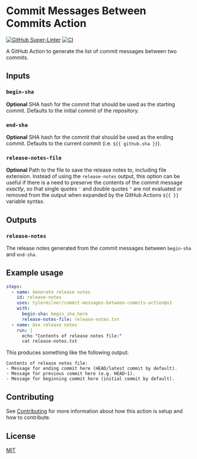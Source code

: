 # Commit Messages Between Commits Action

[![GitHub Super-Linter](https://github.com/tylermilner/commit-messages-between-commits-action/actions/workflows/linter.yml/badge.svg)](https://github.com/tylermilner/commit-messages-between-commits-action/actions/workflows/linter.yml)
[![CI](https://github.com/tylermilner/commit-messages-between-commits-action/actions/workflows/ci.yml/badge.svg)](https://github.com/tylermilner/commit-messages-between-commits-action/actions/workflows/ci.yml)

A GitHub Action to generate the list of commit messages between two commits.

## Inputs

### `begin-sha`

**Optional** SHA hash for the commit that should be used as the starting commit.
Defaults to the initial commit of the repository.

### `end-sha`

**Optional** SHA hash for the commit that should be used as the ending commit.
Defaults to the current commit (i.e. `${{ github.sha }}`).

### `release-notes-file`

**Optional** Path to the file to save the release notes to, including file
extension. Instead of using the `release-notes` output, this option can be
useful if there is a need to preserve the contents of the commit message
_exactly_, so that single quotes `'` and double quotes `"` are not evaluated or
removed from the output when expanded by the GitHub Actions `${{ }}` variable
syntax.

## Outputs

### `release-notes`

The release notes generated from the commit messages between `begin-sha` and
`end-sha`.

## Example usage

```yaml
steps:
  - name: Generate release notes
    id: release-notes
    uses: tylermilner/commit-messages-between-commits-action@v1
    with:
      begin-sha: begin_sha_here
      release-notes-file: release-notes.txt
  - name: Use release notes
    run: |
      echo "Contents of release notes file:"
      cat release-notes.txt
```

This produces something like the following output:

```console
Contents of release notes file:
- Message for ending commit here (HEAD/latest commit by default).
- Message for previous commit here (e.g. HEAD~1).
- Message for beginning commit here (initial commit by default).
```

## Contributing

See [Contributing](CONTRIBUTING.md) for more information about how this action
is setup and how to contribute.

## License

[MIT](LICENSE)
